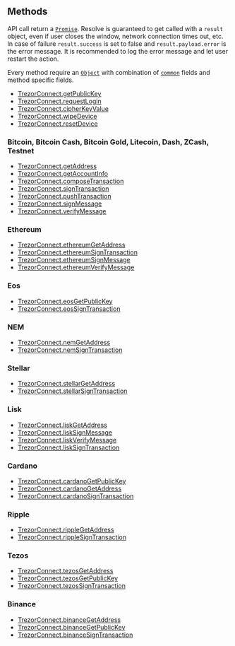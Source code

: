 ## Methods

API call return a [`Promise`](https://developer.mozilla.org/en-US/docs/Web/JavaScript/Reference/Global_Objects/Promise). Resolve is guaranteed to get called
with a `result` object, even if user closes the window, network connection times
out, etc. In case of failure `result.success` is set to false and `result.payload.error` is
the error message. It is recommended to log the error message and let user
restart the action.

Every method require an [`Object`](https://developer.mozilla.org/en-US/docs/Web/JavaScript/Reference/Global_Objects/Object) with combination of [`common`](methods/commonParams.md) fields and method specific fields.

* [TrezorConnect.getPublicKey](methods/getPublicKey.md)
* [TrezorConnect.requestLogin](methods/requestLogin.md)
* [TrezorConnect.cipherKeyValue](methods/cipherKeyValue.md)
* [TrezorConnect.wipeDevice](methods/wipeDevice.md)
* [TrezorConnect.resetDevice](methods/resetDevice.md)

### Bitcoin, Bitcoin Cash, Bitcoin Gold, Litecoin, Dash, ZCash, Testnet

* [TrezorConnect.getAddress](methods/getAddress.md)
* [TrezorConnect.getAccountInfo](methods/getAccountInfo.md)
* [TrezorConnect.composeTransaction](methods/composeTransaction.md)
* [TrezorConnect.signTransaction](methods/signTransaction.md)
* [TrezorConnect.pushTransaction](methods/pushTransaction.md)
* [TrezorConnect.signMessage](methods/signMessage.md)
* [TrezorConnect.verifyMessage](methods/verifyMessage.md)

### Ethereum
* [TrezorConnect.ethereumGetAddress](methods/ethereumGetAddress.md)
* [TrezorConnect.ethereumSignTransaction](methods/ethereumSignTransaction.md)
* [TrezorConnect.ethereumSignMessage](methods/ethereumSignMessage.md)
* [TrezorConnect.ethereumVerifyMessage](methods/ethereumVerifyMessage.md)

### Eos
* [TrezorConnect.eosGetPublicKey](methods/eosGetPublicKey.md)
* [TrezorConnect.eosSignTransaction](methods/eosSignTransaction.md)

### NEM
* [TrezorConnect.nemGetAddress](methods/nemGetAddress.md)
* [TrezorConnect.nemSignTransaction](methods/nemSignTransaction.md)

### Stellar
* [TrezorConnect.stellarGetAddress](methods/stellarGetAddress.md)
* [TrezorConnect.stellarSignTransaction](methods/stellarSignTransaction.md)

### Lisk
* [TrezorConnect.liskGetAddress](methods/liskGetAddress.md)
* [TrezorConnect.liskSignMessage](methods/liskSignMessage.md)
* [TrezorConnect.liskVerifyMessage](methods/liskVerifyMessage.md)
* [TrezorConnect.liskSignTransaction](methods/liskSignTransaction.md)

### Cardano
* [TrezorConnect.cardanoGetPublicKey](methods/cardanoGetPublicKey.md)
* [TrezorConnect.cardanoGetAddress](methods/cardanoGetAddress.md)
* [TrezorConnect.cardanoSignTransaction](methods/cardanoSignTransaction.md)

### Ripple
* [TrezorConnect.rippleGetAddress](methods/rippleGetAddress.md)
* [TrezorConnect.rippleSignTransaction](methods/rippleSignTransaction.md)

### Tezos
* [TrezorConnect.tezosGetAddress](methods/tezosGetAddress.md)
* [TrezorConnect.tezosGetPublicKey](methods/tezosGetPublicKey.md)
* [TrezorConnect.tezosSignTransaction](methods/tezosSignTransaction.md)

### Binance
* [TrezorConnect.binanceGetAddress](methods/binanceGetAddress.md)
* [TrezorConnect.binanceGetPublicKey](methods/binanceGetPublicKey.md)
* [TrezorConnect.binanceSignTransaction](methods/binanceSignTransaction.md)

